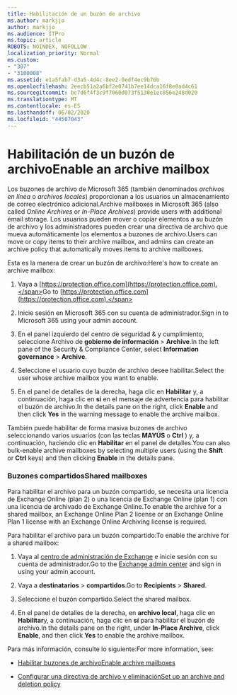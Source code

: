 ```yaml
---
title: Habilitación de un buzón de archivo
ms.author: markjjo
author: markjjo
ms.audience: ITPro
ms.topic: article
ROBOTS: NOINDEX, NOFOLLOW
localization_priority: Normal
ms.custom:
- "307"
- "3100008"
ms.assetid: e1a5fab7-d3a5-4d4c-8ee2-0edf4ec9b76b
ms.openlocfilehash: 2eecb51a2a6bf2e0741b7ee14dca16f8e0ad4c61
ms.sourcegitcommit: bc7d6f4f3c9f7060d073f5130e1ec856e248d020
ms.translationtype: MT
ms.contentlocale: es-ES
ms.lasthandoff: 06/02/2020
ms.locfileid: "44507043"
---
```

# <a name="enable-an-archive-mailbox"></a><span data-ttu-id="2d066-102">Habilitación de un buzón de archivo</span><span class="sxs-lookup"><span data-stu-id="2d066-102">Enable an archive mailbox</span></span>

<span data-ttu-id="2d066-103">Los buzones de archivo de Microsoft 365 (también denominados *archivos en línea* o *archivos locales*) proporcionan a los usuarios un almacenamiento de correo electrónico adicional.</span><span class="sxs-lookup"><span data-stu-id="2d066-103">Archive mailboxes in Microsoft 365 (also called *Online Archives* or *In-Place Archives*) provide users with additional email storage.</span></span> <span data-ttu-id="2d066-104">Los usuarios pueden mover o copiar elementos a su buzón de archivo y los administradores pueden crear una directiva de archivo que mueva automáticamente los elementos a buzones de archivo.</span><span class="sxs-lookup"><span data-stu-id="2d066-104">Users can move or copy items to their archive mailbox, and admins can create an archive policy that automatically moves items to archive mailboxes.</span></span>
  
<span data-ttu-id="2d066-105">Esta es la manera de crear un buzón de archivo:</span><span class="sxs-lookup"><span data-stu-id="2d066-105">Here's how to create an archive mailbox:</span></span>
  
1. <span data-ttu-id="2d066-106">Vaya a [https://protection.office.com](https://protection.office.com).</span><span class="sxs-lookup"><span data-stu-id="2d066-106">Go to [https://protection.office.com](https://protection.office.com).</span></span>

2. <span data-ttu-id="2d066-107">Inicie sesión en Microsoft 365 con su cuenta de administrador.</span><span class="sxs-lookup"><span data-stu-id="2d066-107">Sign in to Microsoft 365 using your admin account.</span></span>

3. <span data-ttu-id="2d066-108">En el panel izquierdo del centro de seguridad &amp; y cumplimiento, seleccione Archivo de **gobierno de información** \> **Archive**.</span><span class="sxs-lookup"><span data-stu-id="2d066-108">In the left pane of the Security &amp; Compliance Center, select **Information governance** \> **Archive**.</span></span>

4. <span data-ttu-id="2d066-109">Seleccione el usuario cuyo buzón de archivo desee habilitar.</span><span class="sxs-lookup"><span data-stu-id="2d066-109">Select the user whose archive mailbox you want to enable.</span></span>

5. <span data-ttu-id="2d066-110">En el panel de detalles de la derecha, haga clic en **Habilitar** y, a continuación, haga clic en **sí** en el mensaje de advertencia para habilitar el buzón de archivo.</span><span class="sxs-lookup"><span data-stu-id="2d066-110">In the details pane on the right, click **Enable** and then click **Yes** in the warning message to enable the archive mailbox.</span></span>

<span data-ttu-id="2d066-111">También puede habilitar de forma masiva buzones de archivo seleccionando varios usuarios (con las teclas **MAYÚS** o **Ctrl** ) y, a continuación, haciendo clic en **Habilitar** en el panel de detalles.</span><span class="sxs-lookup"><span data-stu-id="2d066-111">You can also bulk-enable archive mailboxes by selecting multiple users (using the **Shift** or **Ctrl** keys) and then clicking **Enable** in the details pane.</span></span>
  
### <a name="shared-mailboxes"></a><span data-ttu-id="2d066-112">Buzones compartidos</span><span class="sxs-lookup"><span data-stu-id="2d066-112">Shared mailboxes</span></span>

<span data-ttu-id="2d066-113">Para habilitar el archivo para un buzón compartido, se necesita una licencia de Exchange Online (plan 2) o una licencia de Exchange Online (plan 1) con una licencia de archivado de Exchange Online.</span><span class="sxs-lookup"><span data-stu-id="2d066-113">To enable the archive for a shared mailbox, an Exchange Online Plan 2 license or an Exchange Online Plan 1 license with an Exchange Online Archiving license is required.</span></span>  

<span data-ttu-id="2d066-114">Para habilitar el archivo para un buzón compartido:</span><span class="sxs-lookup"><span data-stu-id="2d066-114">To enable the archive for a shared mailbox:</span></span>

1. <span data-ttu-id="2d066-115">Vaya al [centro de administración de Exchange](https://outlook.office365.com/ecp) e inicie sesión con su cuenta de administrador.</span><span class="sxs-lookup"><span data-stu-id="2d066-115">Go to the [Exchange admin center](https://outlook.office365.com/ecp) and sign in using your admin account.</span></span>

2. <span data-ttu-id="2d066-116">Vaya a **destinatarios**  >  **compartidos**.</span><span class="sxs-lookup"><span data-stu-id="2d066-116">Go to **Recipients** > **Shared**.</span></span>

3. <span data-ttu-id="2d066-117">Seleccione el buzón compartido.</span><span class="sxs-lookup"><span data-stu-id="2d066-117">Select the shared mailbox.</span></span>

4. <span data-ttu-id="2d066-118">En el panel de detalles de la derecha, en **archivo local**, haga clic en **Habilitar**y, a continuación, haga clic en **sí** para habilitar el buzón de archivo.</span><span class="sxs-lookup"><span data-stu-id="2d066-118">In the details pane on the right, under **In-Place Archive**, click **Enable**, and then click **Yes** to enable the archive mailbox.</span></span>

<span data-ttu-id="2d066-119">Para más información, consulte lo siguiente:</span><span class="sxs-lookup"><span data-stu-id="2d066-119">For more information, see:</span></span>
  
- [<span data-ttu-id="2d066-120">Habilitar buzones de archivo</span><span class="sxs-lookup"><span data-stu-id="2d066-120">Enable archive mailboxes</span></span>](https://docs.microsoft.com/microsoft-365/compliance/enable-archive-mailboxes)

- [<span data-ttu-id="2d066-121">Configurar una directiva de archivo y eliminación</span><span class="sxs-lookup"><span data-stu-id="2d066-121">Set up an archive and deletion policy</span></span>](https://docs.microsoft.com//office365/securitycompliance/set-up-an-archive-and-deletion-policy-for-mailboxes)
